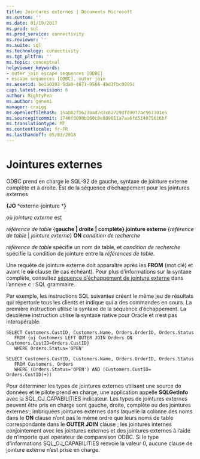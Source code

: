 ```yaml
---
title: Jointures externes | Documents Microsoft
ms.custom: ''
ms.date: 01/19/2017
ms.prod: sql
ms.prod_service: connectivity
ms.reviewer: ''
ms.suite: sql
ms.technology: connectivity
ms.tgt_pltfrm: ''
ms.topic: conceptual
helpviewer_keywords:
- outer join escape sequences [ODBC]
- escape sequences [ODBC], outer join
ms.assetid: be1a0203-5da9-4871-9566-4bd3fbc0895c
caps.latest.revision: 6
author: MightyPen
ms.author: genemi
manager: craigg
ms.openlocfilehash: 15ab82f5623bad7d3c82729dfd9077ac967301e5
ms.sourcegitcommit: 1740f3090b168c0e809611a7aa6fd514075616bf
ms.translationtype: MT
ms.contentlocale: fr-FR
ms.lasthandoff: 05/03/2018
---
```

# <a name="outer-joins"></a>Jointures externes
ODBC prend en charge le SQL-92 de gauche, syntaxe de jointure externe complète et à droite. Est de la séquence d’échappement pour les jointures externes  
  
 **{JO** *externe-jointure ***}**  
  
 où *jointure externe* est  
  
 *référence de table* {**gauche &#124; droite &#124; complète} jointure externe** {*référence de table* &#124; *jointure externe*} **ON**  *condition de recherche*  
  
 *référence de table* spécifie un nom de table, et *condition de recherche* spécifie la condition de jointure entre la *références de table*.  
  
 Une requête de jointure externe doit apparaître après les **FROM** (mot clé) et avant le **où** clause (le cas échéant). Pour plus d’informations sur la syntaxe complète, consultez [séquence d’échappement de jointure externe](../../../odbc/reference/appendixes/outer-join-escape-sequence.md) dans l’annexe c : SQL grammaire.  
  
 Par exemple, les instructions SQL suivantes créent le même jeu de résultats qui répertorie tous les clients et indique qui a des commandes en cours. La première instruction utilise la syntaxe de la séquence d’échappement. La deuxième instruction utilise la syntaxe native pour Oracle et n’est pas interopérable.  
  
```  
SELECT Customers.CustID, Customers.Name, Orders.OrderID, Orders.Status  
   FROM {oj Customers LEFT OUTER JOIN Orders ON Customers.CustID=Orders.CustID}  
   WHERE Orders.Status='OPEN'  
  
SELECT Customers.CustID, Customers.Name, Orders.OrderID, Orders.Status  
   FROM Customers, Orders  
   WHERE (Orders.Status='OPEN') AND (Customers.CustID= Orders.CustID(+))  
```  
  
 Pour déterminer les types de jointures externes utilisant une source de données et le pilote prend en charge, une application appelle **SQLGetInfo** avec la SQL_OJ_CAPABILITIES indicateur. Les types de jointures externes peuvent être pris en charge sont gauche, droite, complète ou des jointures externes ; imbriquées jointures externes dans laquelle la colonne des noms dans le **ON** clause n’ont pas le même ordre que leurs noms de table correspondante dans le **OUTER JOIN** clause ; les jointures internes conjointement avec les jointures externes et des jointures externes à l’aide de n’importe quel opérateur de comparaison ODBC. Si le type d’informations SQL_OJ_CAPABILITIES renvoie la valeur 0, aucune clause de jointure externe n’est prise en charge.
